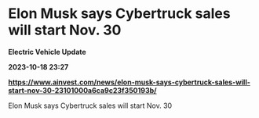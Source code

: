 # Elon Musk says Cybertruck sales will start Nov. 30
**Electric Vehicle Update**

**2023-10-18 23:27**

**https://www.ainvest.com/news/elon-musk-says-cybertruck-sales-will-start-nov-30-23101000a6ca9c23f350193b/**

Elon Musk says Cybertruck sales will start Nov. 30